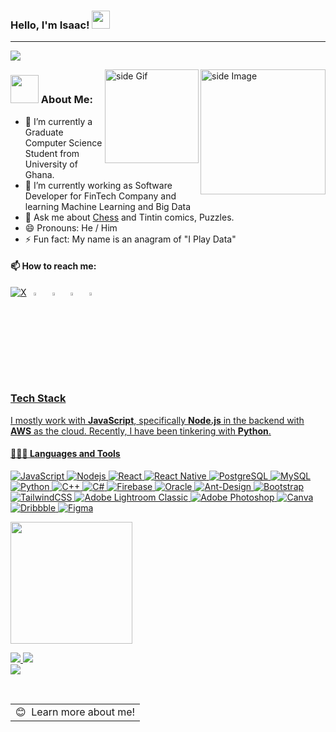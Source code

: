   ### Hello, I'm Isaac!   <img src="https://github.com/sciencepal/sciencepal/blob/master/assets/Hi.gif" width="29px">
  ---
[![](https://visitcount.itsvg.in/api?id=asare23&icon=0&color=0)](https://visitcount.itsvg.in)
  
<img src="https://github.com/sciencepal/sciencepal/blob/master/assets/life_balance.gif" alt="side Image" align="right" width="200" height="auto" />
<a href="https://ko-fi.com/sciencepal"> <img src="https://media3.giphy.com/media/ZEB6yFbLnhyQf7g3hn/giphy.gif" alt="side Gif" align="right" width="150" height="auto"/> </a>

### <img src="https://github.com/TheDudeThatCode/TheDudeThatCode/blob/master/Assets/Developer.gif" width="45" /> About Me:  
  - 🔭 I’m currently a Graduate Computer Science Student from University of Ghana.
  - 🌱 I’m currently working as Software Developer for FinTech Company and learning Machine Learning and Big Data
  - 💬 Ask me about [Chess](https://www.chess.com/member/Kaysap01) and Tintin comics, Puzzles.
  - 😄 Pronouns: He / Him
  - ⚡ Fun fact: My name is an anagram of "I Play Data"
  
  #### 📫 How to reach me:
  
  [![X](https://img.shields.io/badge/X-black.svg?logo=X&logoColor=white)](https://x.com/nanayaww01)   &nbsp; [<img src="https://img.icons8.com/color/48/000000/linkedin.png" width="3.5%"/>](https://www.linkedin.com/in/isaac-asare-5a72a9194/)  &nbsp; [<img src="https://img.icons8.com/fluent/48/000000/facebook-new.png" width="3.5%"/>](https://www.facebook.com/profile.php?id=100074690957231&mibextid=LQQJ4d )  &nbsp; [<img src="https://img.icons8.com/fluent/48/000000/instagram-new.png" width="3.5%"/>](https://www.instagram.com/kaysap.ny/)  &nbsp; <a href="mailto:isaacasare369@gmail.com"> <img src="https://img.icons8.com/fluent/48/000000/gmail.png" width="3.5%"/>
  
### Tech Stack
I mostly work with **JavaScript**, specifically **Node.js** in the backend with **AWS** as the cloud. Recently, I have been tinkering with **Python**.
 #### 👨🏻‍💻 Languages and Tools <br />
![JavaScript](https://img.shields.io/badge/JavaScript-F7DF1E?logo=javascript&logoColor=black)
![Nodejs](https://img.shields.io/badge/Node.js-43853D?logo=node.js&logoColor=white)
![React](https://img.shields.io/badge/React-20232A?logo=react&logoColor=61DAFB)
 ![React Native](https://img.shields.io/badge/react_native-%2320232a.svg?style=for-the-badge&logo=react&logoColor=%2361DAFB)
![PostgreSQL](https://img.shields.io/badge/PostgreSQL-316192?logo=postgresql&logoColor=white)
![MySQL](https://img.shields.io/badge/mysql-4479A1.svg?style=for-the-badge&logo=mysql&logoColor=white)
![Python](https://img.shields.io/badge/python-3670A0?style=for-the-badge&logo=python&logoColor=ffdd54)
![C++](https://img.shields.io/badge/c++-%2300599C.svg?style=for-the-badge&logo=c%2B%2B&logoColor=white) ![C#](https://img.shields.io/badge/c%23-%23239120.svg?style=for-the-badge&logo=csharp&logoColor=white)
![Firebase](https://img.shields.io/badge/firebase-%23039BE5.svg?style=for-the-badge&logo=firebase)
 ![Oracle](https://img.shields.io/badge/Oracle-F80000?style=for-the-badge&logo=oracle&logoColor=white)
![Ant-Design](https://img.shields.io/badge/-AntDesign-%230170FE?style=for-the-badge&logo=ant-design&logoColor=white) ![Bootstrap](https://img.shields.io/badge/bootstrap-%238511FA.svg?style=for-the-badge&logo=bootstrap&logoColor=white)
![TailwindCSS](https://img.shields.io/badge/tailwindcss-%2338B2AC.svg?style=for-the-badge&logo=tailwind-css&logoColor=white)
![Adobe Lightroom Classic](https://img.shields.io/badge/Adobe%20Lightroom%20Classic-31A8FF.svg?style=for-the-badge&logo=Adobe%20Lightroom%20Classic&logoColor=white) ![Adobe Photoshop](https://img.shields.io/badge/adobe%20photoshop-%2331A8FF.svg?style=for-the-badge&logo=adobe%20photoshop&logoColor=white) ![Canva](https://img.shields.io/badge/Canva-%2300C4CC.svg?style=for-the-badge&logo=Canva&logoColor=white) ![Dribbble](https://img.shields.io/badge/Dribbble-EA4C89?style=for-the-badge&logo=dribbble&logoColor=white) ![Figma](https://img.shields.io/badge/figma-%23F24E1E.svg?style=for-the-badge&logo=figma&logoColor=white)

  
  <img src="https://github.com/sciencepal/sciencepal/blob/master/assets/saved.gif" width="195">  
  
 ![](https://github-readme-stats.vercel.app/api?username=asare23&theme=neon&hide_border=false&include_all_commits=false&count_private=false)
![](https://github-readme-streak-stats.herokuapp.com/?user=asare23&theme=neon&hide_border=false)<br/>
![](https://github-readme-stats.vercel.app/api/top-langs/?username=asare23&theme=neon&hide_border=false&include_all_commits=false&count_private=false&layout=compact)

<br />
<a href="https://localhost:5173/">
  <table align="left">
      <tr>
          <td>
            😊&nbsp;&nbsp;Learn more about me!
          </td>
      </tr>
  </table>
</a>

  
